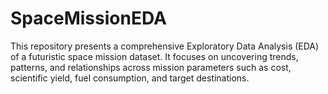# SpaceMissionEDA
This repository presents a comprehensive Exploratory Data Analysis (EDA) of a futuristic space mission dataset. It focuses on uncovering trends, patterns, and relationships across mission parameters such as cost, scientific yield, fuel consumption, and target destinations.
